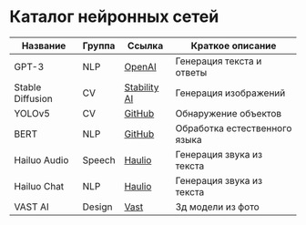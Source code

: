 # Каталог нейронных сетей

| Название         | Группа | Ссылка                                            | Краткое описание              |
|------------------|--------|---------------------------------------------------|-------------------------------|
| GPT-3            | NLP    | [OpenAI](https://openai.com/gpt-3)                | Генерация текста и ответы     |
| Stable Diffusion | CV     | [Stability AI](https://stability.ai)              | Генерация изображений         |
| YOLOv5           | CV     | [GitHub](https://github.com/ultralytics/yolov5)   | Обнаружение объектов          |
| BERT             | NLP    | [GitHub](https://github.com/google-research/bert) | Обработка естественного языка |
| Hailuo Audio     | Speech | [Haulio](https://www.hailuo.ai/audio)             | Генерация звука из текста     |
| Hailuo Chat      | NLP    | [Haulio](https://www.hailuo.ai)                   | Генерация звука из текста     |
| VAST AI          | Design    | [Vast](https://huggingface.co/spaces/VAST-AI/MIDI-3D)                   | 3д модели из фото  |
